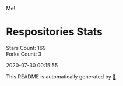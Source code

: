 Me!

# Respositories Stats
Stars Count: 169  
Forks Count: 3

2020-07-30 00:15:55  

This README is automatically generated by [🐰](https://github.com/rnitta/rnitta).
